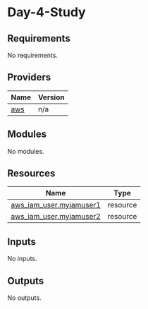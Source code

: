 # Day-4-Study

<!-- BEGINNING OF PRE-COMMIT-TERRAFORM DOCS HOOK -->
## Requirements

No requirements.

## Providers

| Name | Version |
|------|---------|
| <a name="provider_aws"></a> [aws](#provider\_aws) | n/a |

## Modules

No modules.

## Resources

| Name | Type |
|------|------|
| [aws_iam_user.myiamuser1](https://registry.terraform.io/providers/hashicorp/aws/latest/docs/resources/iam_user) | resource |
| [aws_iam_user.myiamuser2](https://registry.terraform.io/providers/hashicorp/aws/latest/docs/resources/iam_user) | resource |

## Inputs

No inputs.

## Outputs

No outputs.
<!-- END OF PRE-COMMIT-TERRAFORM DOCS HOOK -->
